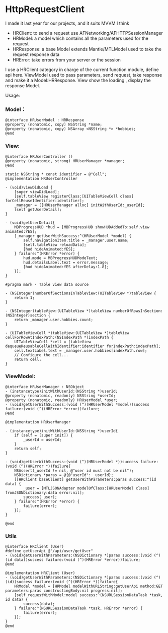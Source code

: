 # HttpRequestClient

I made it last year for our projects, and it suits MVVM I think

- HRClient: to send a request use AFNetworking/AFHTTPSessionManager
- HRModel: a model which contains all the parameters used for the request
- HRResponse: a base Model extends Mantle/MTLModel used to take the request response data
- HRError: take errors from your server or the session

I use a HRClient category in charge of the current function module, define api here.
ViewModel used to pass parameters, send request, take response and make it a Model:HRResponse.
View show the loading , display the response Model.

Usage:
### Model：
```objc
@interface HRUserModel : HRResponse
@property (nonatomic, copy) NSString *name;
@property (nonatomic, copy) NSArray <NSString *> *hobbies;
@end
```
### View:
```objc
@interface HRUserController ()
@property (nonatomic, strong) HRUserManager *manager;
@end

static NSString * const identifier = @"Cell";
@implementation HRUserController

- (void)viewDidLoad {
    [super viewDidLoad];
    [self.tableView registerClass:[UITableViewCell class] forCellReuseIdentifier:identifier];
    _manager = [[HRUserManager alloc] initWithUserId:_userId];
    [self getUserDetail];
}

- (void)getUserDetail{
    MBProgressHUD *hud = [MBProgressHUD showHUDAddedTo:self.view animated:YES];
    [_manager getUserWithSuccess:^(HRUserModel *model) {
        self.navigationItem.title = _manager.user.name;
        [self.tableView reloadData];
        [hud hideAnimated:YES];
    } failure:^(HRError *error) {
        hud.mode = MBProgressHUDModeText;
        hud.detailsLabel.text = error.message;
        [hud hideAnimated:YES afterDelay:1.8];
    }];
}

#pragma mark - Table view data source

- (NSInteger)numberOfSectionsInTableView:(UITableView *)tableView {
    return 1;
}

- (NSInteger)tableView:(UITableView *)tableView numberOfRowsInSection:(NSInteger)section {
    return _manager.user.hobbies.count;
}

- (UITableViewCell *)tableView:(UITableView *)tableView cellForRowAtIndexPath:(NSIndexPath *)indexPath {
    UITableViewCell *cell = [tableView dequeueReusableCellWithIdentifier:identifier forIndexPath:indexPath];
    cell.textLabel.text = _manager.user.hobbies[indexPath.row];
    // Configure the cell...
    return cell;
}
```
### ViewModel:
```objc
@interface HRUserManager : NSObject
- (instancetype)initWithUserId:(NSString *)userId;
@property (nonatomic, readonly) NSString *userId;
@property (nonatomic, readonly) HRUserModel *user;
- (void)getUserWithSuccess:(void (^)(HRUserModel *model))success failure:(void (^)(HRError *error))failure;
@end
```
```objc
@implementation HRUserManager

- (instancetype)initWithUserId:(NSString *)userId{
    if (self = [super init]) {
        _userId = userId;
    }
    return self;
}

- (void)getUserWithSuccess:(void (^)(HRUserModel *))success failure:(void (^)(HRError *))failure{
    NSAssert(_userId != nil, @"user id must not be nil");
    NSDictionary *paras = @{@"userId": _userId};
    [[HRClient baseClient] getUserWithParameters:paras success:^(id data) {
        _user = [MTLJSONAdapter modelOfClass:[HRUserModel class] fromJSONDictionary:data error:nil];
        success(_user);
    } failure:^(HRError *error) {
        failure(error);
    }];
}

@end
```
### Utils
```objc
@interface HRClient (User)
#define getUserApi @"/api/user/getUser"
- (void)getUserWithParameters:(NSDictionary *)paras success:(void (^)(id data))success failure:(void (^)(HRError *error))failure;
@end
```
```objc
@implementation HRClient (User)
- (void)getUserWithParameters:(NSDictionary *)paras success:(void (^)(id))success failure:(void (^)(HRError *))failure{
    HRModel *model = [HRModel modelWithURLString:getUserApi method:GET parameters:paras constructingBody:nil progress:nil];
    [self requestWithModel:model success:^(NSURLSessionDataTask *task, id data) {
        success(data);
    } failure:^(NSURLSessionDataTask *task, HRError *error) {
        failure(error);
    }];
}
@end
```